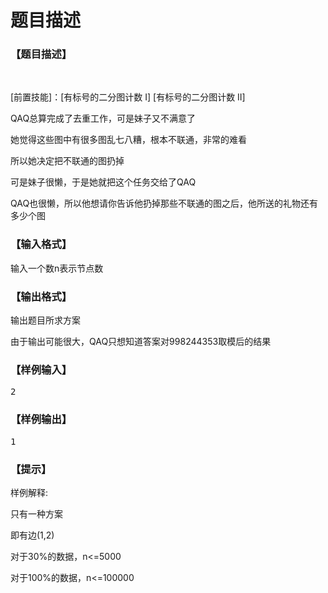 # 题目描述


<h3>
【题目描述】
</h3>
<p>
<br/>
</p>
<p>
[前置技能]：[有标号的二分图计数 I] [有标号的二分图计数 II]
</p>
<p>
QAQ总算完成了去重工作，可是妹子又不满意了
</p>
<p>
她觉得这些图中有很多图乱七八糟，根本不联通，非常的难看
</p>
<p>
所以她决定把不联通的图扔掉
</p>
<p>
可是妹子很懒，于是她就把这个任务交给了QAQ
</p>
<p>
QAQ也很懒，所以他想请你告诉他扔掉那些不联通的图之后，他所送的礼物还有多少个图
</p>
<h3>
【输入格式】
</h3>
<p>
输入一个数n表示节点数
</p>
<h3>
【输出格式】
</h3>
<p>
输出题目所求方案
</p>
<p>
由于输出可能很大，QAQ只想知道答案对998244353取模后的结果
</p>
<h3>
【样例输入】
</h3>
<pre>2
</pre>
<h3>
【样例输出】
</h3>
<pre>1
</pre>
<h3>
【提示】
</h3>
<p>
样例解释:
</p>
<p>
只有一种方案
</p>
<p>
即有边(1,2)
</p>
<p>
对于30%的数据，n&lt;=5000
</p>
<p>
对于100%的数据，n&lt;=100000
</p>
